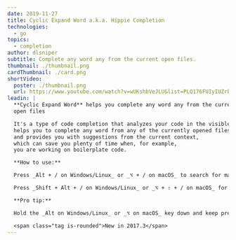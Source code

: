 ```yaml
---
date: 2019-11-27
title: Cyclic Expand Word a.k.a. Hippie Completion
technologies:
  - go
topics:
  - completion
author: dlsniper
subtitle: Complete any word any from the current open files.
thumbnail: ./thumbnail.png
cardThumbnail: ./card.png
shortVideo:
  poster: ./thumbnail.png
  url: https://www.youtube.com/watch?v=wUKshbVeJLU&list=PLQ176FUIyIUZrbrlz4AY1V8VzBJKZyVlW&index=36
leadin: |
  **Cyclic Expand Word** helps you complete any word any from the current
  open files

  It's a type of code completion that analyzes your code in the visible scope,
  helps you to complete any word from any of the currently opened files,
  and provides you with suggestions from the current context,
  which can save you plenty of time when, for example,
  you are working on boilerplate code.

  **How to use:**

  Press _Alt + / on Windows/Linux_ or _⌥ + / on macOS_ to search for matching words before the caret or choose _Code | Completion | Cyclic Expand Word_.

  Press _Shift + Alt + / on Windows/Linux_ or _⌥ + ⇧ + / on macOS_ for searching words after the caret or choose _Code | Completion | Cyclic Expand Word (Backward)_.

  **Pro tip:**

  Hold the _Alt on Windows/Linux_ or _⌥ on macOS_ key down and keep pressing / until you get to the word you need.

  <span class="tag is-rounded">New in 2017.3</span>
---
```


